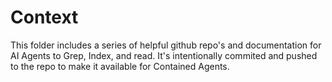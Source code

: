 # Context
This folder includes a series of helpful github repo's and documentation for AI Agents to Grep, Index, and read.
It's intentionally commited and pushed to the repo to make it available for Contained Agents.